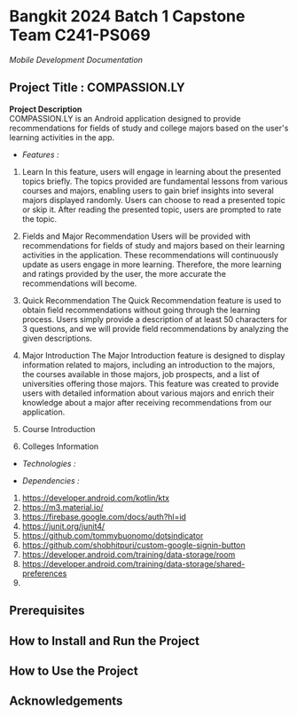 # Bangkit 2024 Batch 1 Capstone Team C241-PS069

*Mobile Development Documentation*

## Project Title : COMPASSION.LY


**Project Description**  
COMPASSION.LY is an Android application designed to provide recommendations for fields of study and college majors based on the user's learning activities in the app.

- *Features :*
1. Learn
In this feature, users will engage in learning about the presented topics briefly. The topics provided are fundamental lessons from various courses and majors, enabling   users to gain brief insights into several majors displayed randomly. Users can choose to read a presented topic or skip it. After reading the presented topic, users are prompted to rate the topic.
   
3. Fields and Major Recommendation
Users will be provided with recommendations for fields of study and majors based on their learning activities in the application. These recommendations will continuously update as users engage in more learning. Therefore, the more learning and ratings provided by the user, the more accurate the recommendations will become.

4. Quick Recommendation
The Quick Recommendation feature is used to obtain field recommendations without going through the learning process. Users simply provide a description of at least 50 characters for 3 questions, and we will provide field recommendations by analyzing the given descriptions.

5. Major Introduction
The Major Introduction feature is designed to display information related to majors, including an introduction to the majors, the courses available in those majors, job prospects, and a list of universities offering those majors. This feature was created to provide users with detailed information about various majors and enrich their knowledge about a major after receiving recommendations from our application.

6. Course Introduction
   
7. Colleges Information

- *Technologies :*

- *Dependencies :*
1. https://developer.android.com/kotlin/ktx
2. https://m3.material.io/
3. https://firebase.google.com/docs/auth?hl=id
4. https://junit.org/junit4/
5. https://github.com/tommybuonomo/dotsindicator
6. https://github.com/shobhitpuri/custom-google-signin-button
7. https://developer.android.com/training/data-storage/room
8. https://developer.android.com/training/data-storage/shared-preferences
9. 

## Prerequisites

## How to Install and Run the Project

## How to Use the Project

## Acknowledgements



